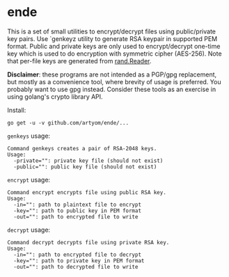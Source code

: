 # ende

This is a set of small utilities to encrypt/decrypt files using public/private
key pairs.  Use `genkeyz utility to generate RSA keypair in supported PEM
format. Public and private keys are only used to encrypt/decrypt one-time key
which is used to do encryption with symmetric cipher (AES-256). Note that
per-file keys are generated from [rand.Reader][1].

 
**Disclaimer**: these programs are not intended as a PGP/gpg replacement, but
mostly as a convenience tool, where brevity of usage is preferred. You probably
want to use gpg instead. Consider these tools as an exercise in using golang's
crypto library API.

Install:

	go get -u -v github.com/artyom/ende/...

`genkeys` usage:

	Command genkeys creates a pair of RSA-2048 keys.
	Usage:
	  -private="": private key file (should not exist)
	  -public="": public key file (should not exist)

`encrypt` usage:

	Command encrypt encrypts file using public RSA key.
	Usage:
	  -in="": path to plaintext file to encrypt
	  -key="": path to public key in PEM format
	  -out="": path to encrypted file to write

`decrypt` usage:

	Command decrypt decrypts file using private RSA key.
	Usage:
	  -in="": path to encrypted file to decrypt
	  -key="": path to private key in PEM format
	  -out="": path to decrypted file to write

[1]: http://golang.org/pkg/crypto/rand/#Reader
